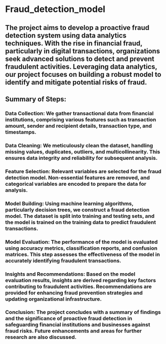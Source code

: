 # Fraud_detection_model
## The project aims to develop a proactive fraud detection system using data analytics techniques. With the rise in financial fraud, particularly in digital transactions, organizations seek advanced solutions to detect and prevent fraudulent activities. Leveraging data analytics, our project focuses on building a robust model to identify and mitigate potential risks of fraud.

## Summary of Steps:

### Data Collection: We gather transactional data from financial institutions, comprising various features such as transaction amount, sender and recipient details, transaction type, and timestamps.

### Data Cleaning: We meticulously clean the dataset, handling missing values, duplicates, outliers, and multicollinearity. This ensures data integrity and reliability for subsequent analysis.

### Feature Selection: Relevant variables are selected for the fraud detection model. Non-essential features are removed, and categorical variables are encoded to prepare the data for analysis.

### Model Building: Using machine learning algorithms, particularly decision trees, we construct a fraud detection model. The dataset is split into training and testing sets, and the model is trained on the training data to predict fraudulent transactions.

### Model Evaluation: The performance of the model is evaluated using accuracy metrics, classification reports, and confusion matrices. This step assesses the effectiveness of the model in accurately identifying fraudulent transactions.

### Insights and Recommendations: Based on the model evaluation results, insights are derived regarding key factors contributing to fraudulent activities. Recommendations are provided for enhancing fraud prevention strategies and updating organizational infrastructure.

### Conclusion: The project concludes with a summary of findings and the significance of proactive fraud detection in safeguarding financial institutions and businesses against fraud risks. Future enhancements and areas for further research are also discussed.
